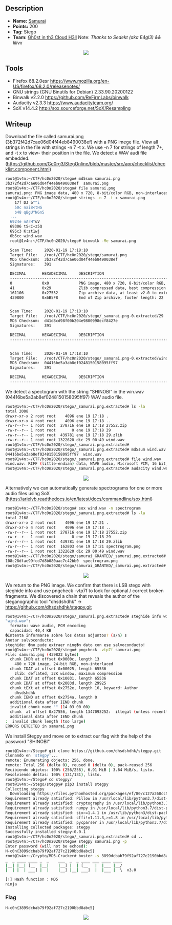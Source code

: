 ## Description
* **Name:** [Samurai](https://ctf.h-c0n.com/challenges#Samurai)
* **Points:** 200
* **Tag:** Stego
* **Team:** [Gh0st in th3 Cloud H3ll](https://ctf.h-c0n.com/teams/46) Note: *Thanks to Sedekt (aka E4gl3) && lilivx*

<p align="center">
<img src="hc0n2020quals-Challenge-Stego-Samurai.png"/>
</p>

## Tools
* Firefox 68.2.0esr https://www.mozilla.org/en-US/firefox/68.2.0/releasenotes/
* GNU strings (GNU Binutils for Debian) 2.33.90.20200122
* Binwalk v2.2.0 https://github.com/ReFirmLabs/binwalk
* Audacity v2.3.3 https://www.audacityteam.org/
* SoX v14.4.2 http://sox.sourceforge.net/SoX/Resampling

## Writeup

Download the file called samurai.png (3b372f42d7cae06d04f44eb8490038ef) with a PNG imege file. View all strings in the file with strings -n 7 -t x. We use -n 7 for strings of length 7+, and -t x to view- their position in the file. We detect a WAV audi file embedded. (https://github.com/Ge0rg3/StegOnline/blob/master/src/app/checklist/checklist.component.html)

```bash
root@1v4n:~/CTF/hc0n2020/stego# md5sum samurai.png
3b372f42d7cae06d04f44eb8490038ef  samurai.png
root@1v4n:~/CTF/hc0n2020/stego# file samurai.png
samurai.png: PNG image data, 480 x 720, 8-bit/color RGB, non-interlaced
root@1v4n:~/CTF/hc0n2020/stego# strings -n 7 -t x samurai.png
    17f DJ b"^i
    50c nai8<tHG
    b48 qBgU^NGn5
  ...
  6924e nArH"uV
  69306 tS<C+z5Q
  695c3 K:zt1wj
  6b5cc wind.wav
  root@1v4n:~/CTF/hc0n2020/stego# binwalk -Me samurai.png

  Scan Time:     2020-01-19 17:18:10
  Target File:   /root/CTF/hc0n2020/stego/samurai.png
  MD5 Checksum:  3b372f42d7cae06d04f44eb8490038ef
  Signatures:    391

  DECIMAL       HEXADECIMAL     DESCRIPTION
  --------------------------------------------------------------------------------
  0             0x0             PNG image, 480 x 720, 8-bit/color RGB, non-interlaced
  41            0x29            Zlib compressed data, best compression
  161106        0x27552         Zip archive data, at least v2.0 to extract, compressed size: 278566, uncompressed size: 1322620, name: wind.wav
  439800        0x6B5F8         End of Zip archive, footer length: 22


  Scan Time:     2020-01-19 17:18:10
  Target File:   /root/CTF/hc0n2020/stego/_samurai.png-0.extracted/29
  MD5 Checksum:  d41d8cd98f00b204e9800998ecf8427e
  Signatures:    391

  DECIMAL       HEXADECIMAL     DESCRIPTION
  --------------------------------------------------------------------------------


  Scan Time:     2020-01-19 17:18:10
  Target File:   /root/CTF/hc0n2020/stego/_samurai.png-0.extracted/wind.wav
  MD5 Checksum:  04416be5a3ab8ef0248150158095ff97
  Signatures:    391

  DECIMAL       HEXADECIMAL     DESCRIPTION
  -------------------------------------------------------------------------------
```
We detect a spectogram with the string "SHINOBI" in the win.wav (04416be5a3ab8ef0248150158095ff97) WAV audio file.

```bash
root@1v4n:~/CTF/hc0n2020/stego/_samurai.png.extracted# ls -la
total 2008
drwxr-xr-x 2 root root    4096 ene 19 17:18 .
drwxr-xr-x 4 root root    4096 ene 19 17:18 ..
-rw-r--r-- 1 root root  278716 ene 19 17:18 27552.zip
-rw-r--r-- 1 root root       0 ene 19 17:18 29
-rw-r--r-- 1 root root  439781 ene 19 17:18 29.zlib
-rw-r--r-- 1 root root 1322620 dic 29 00:49 wind.wav
root@1v4n:~/CTF/hc0n2020/stego/_samurai.png.extracted#
root@1v4n:~/CTF/hc0n2020/stego/_samurai.png.extracted# md5sum wind.wav
04416be5a3ab8ef0248150158095ff97  wind.wav
root@1v4n:~/CTF/hc0n2020/stego/_samurai.png.extracted# file wind.wav
wind.wav: RIFF (little-endian) data, WAVE audio, Microsoft PCM, 16 bit, mono 44100 Hz
root@1v4n:~/CTF/hc0n2020/stego/_samurai.png.extracted# audacity wind.wav
```
<p align="center">
<img src="hc0n2020quals-Challenge-Stego-Audacity-spectogram.png"/>
</p>

Alternatively we can automatically generate spectrograms for one or more audio files using SoX (https://arielvb.readthedocs.io/en/latest/docs/commandline/sox.html)

```bash
root@1v4n:~/CTF/hc0n2020/stego# sox wind.wav -n spectrogram
root@1v4n:~/CTF/hc0n2020/stego/_samurai.png.extracted# ls -la
total 2168
drwxr-xr-x 2 root root    4096 ene 19 17:21 .
drwxr-xr-x 4 root root    4096 ene 19 17:18 ..
-rw-r--r-- 1 root root  278716 ene 19 17:18 27552.zip
-rw-r--r-- 1 root root       0 ene 19 17:18 29
-rw-r--r-- 1 root root  439781 ene 19 17:18 29.zlib
-rw-r--r-- 1 root root  162803 ene 19 17:21 spectrogram.png
-rw-r--r-- 1 root root 1322620 dic 29 00:49 wind.wav
root@1v4n:~/CTF/hc0n2020/stego/samurai_GRANTED/_samurai.png.extracted# md5sum spectrogram.png
108c28dfae99fcd7d8b080aac7c42bb0  spectrogram.png
root@1v4n:~/CTF/hc0n2020/stego/samurai_GRANTED/_samurai.png.extracted#
```
<p align="center">
<img src="hc0n2020quals-Challenge-Stego-sox-spectogram.png"/>
</p>

We return to the PNG image. We confirm that there is LSB stego with steghide info and use pngcheck -vtp7f to look for optional / correct broken fragments. We discovered a chain that reveals the author of the steganographic tool "dhsdshdhk" -> https://github.com/dhsdshdhk/stegpy.git

```bash
root@1v4n:~/CTF/hc0n2020/stego/_samurai.png.extracted# steghide info wind.wav
"wind.wav":
  formato: wave audio, PCM encoding
  capacidad: 40,4 KB
�Intenta informarse sobre los datos adjuntos? (s/n) s
Anotar salvoconducto:
steghide: �no pude extraer ning�n dato con ese salvoconducto!
root@1v4n:~/CTF/hc0n2020/stego# pngcheck -vtp7f samurai.png
File: samurai.png (439822 bytes)
  chunk IHDR at offset 0x0000c, length 13
    480 x 720 image, 24-bit RGB, non-interlaced
  chunk IDAT at offset 0x00025, length 65536
    zlib: deflated, 32K window, maximum compression
  chunk IDAT at offset 0x10031, length 65536
  chunk IDAT at offset 0x2003d, length 29925
  chunk tEXt at offset 0x2752e, length 16, keyword: Author
    dhsdshdhk
  chunk IEND at offset 0x2754a, length 0
  additional data after IEND chunk
  invalid chunk name "" (14 03 00 00)
  chunk  at offset 0x27556, length 1347093252:  illegal (unless recently approved) unknown, public chunk
  additional data after IEND chunk
:  invalid chunk length (too large)
ERRORS DETECTED in samurai.png
```
We install Stegpy and move on to extract our flag with the help of the password "SHINOBI"

```bash
root@1v4n:~/Stego# git clone https://github.com/dhsdshdhk/stegpy.git
Clonando en 'stegpy'...
remote: Enumerating objects: 256, done.
remote: Total 256 (delta 0), reused 0 (delta 0), pack-reused 256
Recibiendo objetos: 100% (256/256), 6.91 MiB | 3.64 MiB/s, listo.
Resolviendo deltas: 100% (131/131), listo.
root@1v4n:~/Stego# cd stegpy/
root@1v4n:~/Stego/stegpy# pip3 install stegpy
Collecting stegpy
  Downloading https://files.pythonhosted.org/packages/ef/80/c127a260cc523d9e7ffeb054876e387539ca624685d77a70149f1f6ec372/stegpy-0.0.1-py3-none-any.whl
Requirement already satisfied: Pillow in /usr/local/lib/python3.7/dist-packages (from stegpy) (6.2.1)
Requirement already satisfied: cryptography in /usr/local/lib/python3.7/dist-packages (from stegpy) (2.8)
Requirement already satisfied: numpy in /usr/local/lib/python3.7/dist-packages (from stegpy) (1.16.1)
Requirement already satisfied: six>=1.4.1 in /usr/lib/python3/dist-packages (from cryptography->stegpy) (1.13.0)
Requirement already satisfied: cffi!=1.11.3,>=1.8 in /usr/local/lib/python3.7/dist-packages (from cryptography->stegpy) (1.13.2)
Requirement already satisfied: pycparser in /usr/local/lib/python3.7/dist-packages (from cffi!=1.11.3,>=1.8->cryptography->stegpy) (2.19)
Installing collected packages: stegpy
Successfully installed stegpy-0.0.1
root@1v4n:~/CTF/hc0n2020/stego/_samurai.png.extracted# cd ..
root@1v4n:~/CTF/hc0n2020/stego# stegpy samurai.png -p
Enter password (will not be echoed):
H-c0n{3899dcbab79f92af727c2190bbd8abc5}
root@1v4n:~/Crypto/MD5-Cracker# buster -s 3899dcbab79f92af727c2190bbd8abc5
_  _ ____ ____ _  _    ___  _  _ ____ ___ ____ ____
|__| |__| [__  |__|    |__] |  | [__   |  |___ |__/
|  | |  | ___] |  |    |__] |__| ___]  |  |___ |  \  v3.0

[!] Hash function : MD5
ninja
```
### Flag

`H-c0n{3899dcbab79f92af727c2190bbd8abc5}`

<p align="center">
<img src="hc0n2020quals-Challenge-Stego-samurai-meme.png">
</p>
